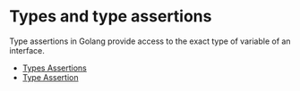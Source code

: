 # Types and type assertions

Type assertions in Golang provide access to the exact type of variable of an interface.

 - [Types Assertions ](https://go.dev/tour/methods/15)
- [Type Assertion](https://www.geeksforgeeks.org/type-assertions-in-golang/)
